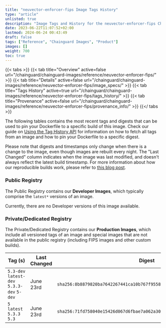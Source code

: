 ```yaml
---
title: "neuvector-enforcer-fips Image Tags History"
type: "article"
unlisted: true
description: "Image Tags and History for the neuvector-enforcer-fips Chainguard Image"
date: 2023-06-22T11:07:52+02:00
lastmod: 2024-06-24 00:43:49
draft: false
tags: ["Reference", "Chainguard Images", "Product"]
images: []
weight: 700
toc: true
---
```


{{< tabs >}}
{{< tab title="Overview" active=false url="/chainguard/chainguard-images/reference/neuvector-enforcer-fips/" >}}
{{< tab title="Details" active=false url="/chainguard/chainguard-images/reference/neuvector-enforcer-fips/image_specs/" >}}
{{< tab title="Tags History" active=true url="/chainguard/chainguard-images/reference/neuvector-enforcer-fips/tags_history/" >}}
{{< tab title="Provenance" active=false url="/chainguard/chainguard-images/reference/neuvector-enforcer-fips/provenance_info/" >}}
{{</ tabs >}}

The following tables contains the most recent tags and digests that can be used to pin your Dockerfile to a specific build of this image. Check our guide on [Using the Tag History API](/chainguard/chainguard-images/using-the-tag-history-api/) for information on how to fetch all tags from an image and how to pin your Dockerfile to a specific digest.

Please note that digests and timestamps only change when there is a change to the image, even though images are rebuilt every night. The "Last Changed" column indicates when the image was last modified, and doesn't always reflect the latest build timestamp. For more information about how our reproducible builds work, please refer to [this blog post](https://www.chainguard.dev/unchained/reproducing-chainguards-reproducible-image-builds).

### Public Registry
The Public Registry contains our **Developer Images**, which typically comprise the `latest*` versions of an image.

Currently, there are no Developer versions of this image available.

### Private/Dedicated Registry
The Private/Dedicated Registry contains our **Production Images**, which include all versioned tags of an image and special images that are not available in the public registry (including FIPS images and other custom builds).

| Tag (s)                                     | Last Changed | Digest                                                                    |
|---------------------------------------------|--------------|---------------------------------------------------------------------------|
|  `5.3-dev` `latest-dev` `5.3.3-dev` `5-dev` | June 23rd    | `sha256:8b8879820ba7642267441ca10b767f9558ee1feb31a3319efbd2b751dc6a64d5` |
|  `5` `latest` `5.3.3` `5.3`                 | June 23rd    | `sha256:71fd758040e15426d067d6fbae7a062a3061c841eec76dcbc6b5553bfd0674d6` |


